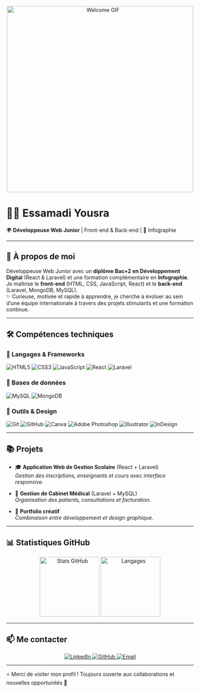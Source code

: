 <p align="center">
  <img src="https://media4.giphy.com/media/v1.Y2lkPTc5MGI3NjExZWI5cDMzZzhxbmUwcXI5aDZ5YXJqdGs3MHR3dzZrMXh2dmx5cHJhciZlcD12MV9pbnRlcm5hbF9naWZfYnlfaWQmY3Q9Zw/J62HBg2OPDoM81Wcnt/giphy.gif" alt="Welcome GIF" width="500"/>
</p>

# 👩‍💻 Essamadi Yousra  

🌍 **Développeuse Web Junior** | Front-end & Back-end | 🎨 Infographie  

---

## 🚀 À propos de moi
Développeuse Web Junior avec un **diplôme Bac+2 en Développement Digital** (React & Laravel) et une formation complémentaire en **Infographie**.  
Je maîtrise le **front-end** (HTML, CSS, JavaScript, React) et le **back-end** (Laravel, MongoDB, MySQL).  
✨ Curieuse, motivée et rapide à apprendre, je cherche à évoluer au sein d’une équipe internationale à travers des projets stimulants et une formation continue.  

---

## 🛠️ Compétences techniques  

### 🔹 Langages & Frameworks
![HTML5](https://img.shields.io/badge/HTML5-E34F26?style=for-the-badge&logo=html5&logoColor=white)
![CSS3](https://img.shields.io/badge/CSS3-1572B6?style=for-the-badge&logo=css3&logoColor=white)
![JavaScript](https://img.shields.io/badge/JavaScript-F7DF1E?style=for-the-badge&logo=javascript&logoColor=black)
![React](https://img.shields.io/badge/React-61DAFB?style=for-the-badge&logo=react&logoColor=black)
![Laravel](https://img.shields.io/badge/Laravel-FF2D20?style=for-the-badge&logo=laravel&logoColor=white)

### 🔹 Bases de données
![MySQL](https://img.shields.io/badge/MySQL-4479A1?style=for-the-badge&logo=mysql&logoColor=white)
![MongoDB](https://img.shields.io/badge/MongoDB-4EA94B?style=for-the-badge&logo=mongodb&logoColor=white)

### 🔹 Outils & Design
![Git](https://img.shields.io/badge/Git-F05032?style=for-the-badge&logo=git&logoColor=white)
![GitHub](https://img.shields.io/badge/GitHub-181717?style=for-the-badge&logo=github&logoColor=white)
![Canva](https://img.shields.io/badge/Canva-00C4CC?style=for-the-badge&logo=canva&logoColor=white)
![Adobe Photoshop](https://img.shields.io/badge/Photoshop-31A8FF?style=for-the-badge&logo=adobe-photoshop&logoColor=white)
![Illustrator](https://img.shields.io/badge/Illustrator-FF9A00?style=for-the-badge&logo=adobe-illustrator&logoColor=white)
![InDesign](https://img.shields.io/badge/InDesign-FF3366?style=for-the-badge&logo=adobe-indesign&logoColor=white)

---

## 📚 Projets  

- 🎓 **Application Web de Gestion Scolaire** (React + Laravel)  
  _Gestion des inscriptions, enseignants et cours avec interface responsive._  

- 🏥 **Gestion de Cabinet Médical** (Laravel + MySQL)  
  _Organisation des patients, consultations et facturation._  

- 🎨 **Portfolio créatif**  
  _Combinaison entre développement et design graphique._  

---

## 📊 Statistiques GitHub  

<p align="center">
  <img src="https://github-readme-stats.vercel.app/api?username=YousraEs&show_icons=true&theme=radical" alt="Stats GitHub" height="160"/>
  <img src="https://github-readme-stats.vercel.app/api/top-langs/?username=YousraEs&layout=compact&theme=radical" alt="Langages" height="160"/>
</p>

---

## 📫 Me contacter  
<p align="center">
  <a href="https://www.linkedin.com/in/yousra-essamadi/" target="_blank">
    <img src="https://img.shields.io/badge/LinkedIn-Yousra%20Essamadi-0A66C2?style=for-the-badge&logo=linkedin&logoColor=white" alt="LinkedIn">
  </a>
  <a href="https://github.com/YousraEs" target="_blank">
    <img src="https://img.shields.io/badge/GitHub-YousraEs-181717?style=for-the-badge&logo=github&logoColor=white" alt="GitHub">
  </a>
  <a href="mailto:essamadiyousra19@gmail.com">
    <img src="https://img.shields.io/badge/Email-essamadiyousra19%40gmail.com-f4acb7?style=for-the-badge&logo=gmail&logoColor=white" alt="Email">
  </a>
</p>

---

⭐ Merci de visiter mon profil ! Toujours ouverte aux collaborations et nouvelles opportunités 🚀
